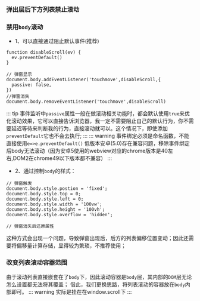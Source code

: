 ### 弹出层后下方列表禁止滚动

### 禁用`body`滚动
- 1、可以直接通过阻止默认事件(推荐)
```js{4}
function disableScroll(ev) {
  ev.preventDefault()
}

// 弹窗显示
document.body.addEventListener('touchmove',disableScroll,{
  passive: false,
})
//弹窗消失
document.body.removeEventListener('touchmove',disableScroll)
```
::: tip
事件监听中`passive`属性一般在做滚动相关功能时，都会默认使用`true`来优化滚动效果，它可以直接告诉浏览器，我一定不需要阻止自己的默认行为，你不需要延迟等待来判断我的行为，直接滚动就可以。这个情况下，即使添加`preventDefault`它也不会去执行;
:::
::: warning
事件绑定必须是命名函数，不能直接使用`e=>e.preventDefault()`
低版本安卓(5.0)存在兼容问题，移除事件绑定后body无法滚动（因为安卓5使用的webview对应的chrome版本是40左右,DOM2在chrome49以下版本都不兼容）
:::
- 2、通过控制`body`的样式：
```js{4}
// 弹窗触发
document.body.style.postion = 'fixed';
document.body.style.top = 0;
document.body.style.left = 0;
document.body.style.width = '100vw';
document.body.style.height = '100vh';
document.body.style.overflow = 'hidden';

// 弹窗消失后还原属性
```
这种方式会出现一个问题，导致弹窗出现后，后方的列表偏移位置变动；因此还需要将偏移量计算存储，显得较为繁琐，不推荐使用；

### 改变列表滚动容器范围
由于滚动列表直接嵌套在了`body`下，因此滚动容器是`body`层，其内部的`DOM`层无论怎么设置都无法将其覆盖；
借此，我们更换思路，将列表滚动的容器放在`body`内部即可。
::: warning
实际是挂在在window.scroll下
:::
